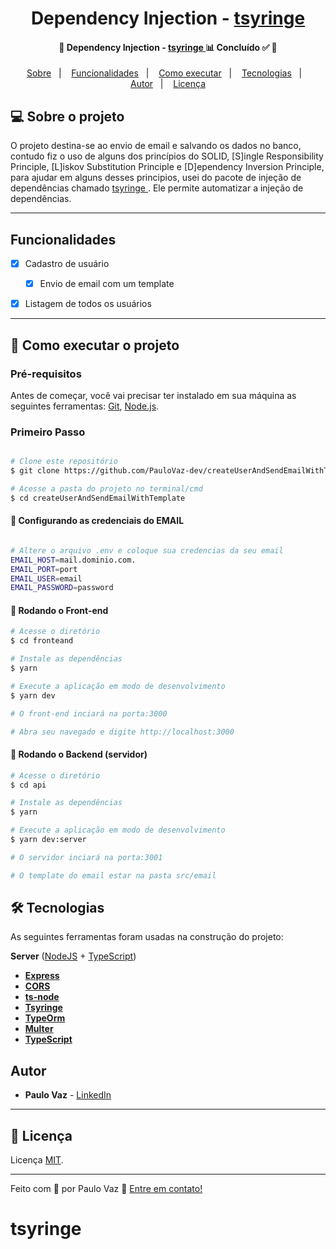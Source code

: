 <h1 align="center">
  Dependency Injection -
    <a href="https://github.com/microsoft/tsyringe">
    tsyringe
  </a>
</h1>

<h4 align="center">
	🚧  Dependency Injection -
    <a href="https://github.com/microsoft/tsyringe">
      tsyringe
    </a>
    📊 Concluído ✅ 🚧
</h4>

<p align="center">
 <a href="#-sobre-o-projeto">Sobre</a>&nbsp;&nbsp;&nbsp;|&nbsp;&nbsp;&nbsp;
 <a href="#wrench-funcionalidades">Funcionalidades</a>&nbsp;&nbsp;&nbsp;|&nbsp;&nbsp;&nbsp;
 <a href="#-como-executar-o-projeto">Como executar</a>&nbsp;&nbsp;&nbsp;|&nbsp;&nbsp;&nbsp;
 <a href="#-tecnologias">Tecnologias</a>&nbsp;&nbsp;&nbsp;|&nbsp;&nbsp;&nbsp;
 <a href="#autor">Autor</a>&nbsp;&nbsp;&nbsp;|&nbsp;&nbsp;&nbsp;
 <a href="#memo-licença">Licença</a>
</p>

## 💻 Sobre o projeto


O projeto destina-se ao envio de email e salvando os dados no banco, contudo fiz o uso de alguns dos princípios do SOLID, [S]ingle Responsibility Principle, [L]iskov Substitution Principle e [D]ependency Inversion Principle, para ajudar em alguns desses principios, usei do pacote de injeção de dependências chamado
    <a href="https://github.com/microsoft/tsyringe">
      tsyringe
    </a>
    . Ele permite automatizar a injeção de dependências.

---


## Funcionalidades

- [x] Cadastro de usuário
  - [x] Envio de email com um template
- [x] Listagem de todos os usuários


---

## 🚀 Como executar o projeto

### Pré-requisitos

Antes de começar, você vai precisar ter instalado em sua máquina as seguintes ferramentas:
[Git](https://git-scm.com), [Node.js](https://nodejs.org/en/).

### Primeiro Passo

```bash

# Clone este repositório
$ git clone https://github.com/PauloVaz-dev/createUserAndSendEmailWithTemplate.git

# Acesse a pasta do projeto no terminal/cmd
$ cd createUserAndSendEmailWithTemplate

```

#### 🎲 Configurando as credenciais do EMAIL

```bash

# Altere o arquivo .env e coloque sua credencias da seu email
EMAIL_HOST=mail.dominio.com.
EMAIL_PORT=port
EMAIL_USER=email
EMAIL_PASSWORD=password

```

#### 🎲 Rodando o Front-end

```bash
# Acesse o diretório
$ cd fronteand

# Instale as dependências
$ yarn

# Execute a aplicação em modo de desenvolvimento
$ yarn dev

# O front-end inciará na porta:3000

# Abra seu navegado e digite http://localhost:3000

```

#### 🎲 Rodando o Backend (servidor)

```bash
# Acesse o diretório
$ cd api

# Instale as dependências
$ yarn

# Execute a aplicação em modo de desenvolvimento
$ yarn dev:server

# O servidor inciará na porta:3001

# O template do email estar na pasta src/email

```

## 🛠 Tecnologias

As seguintes ferramentas foram usadas na construção do projeto:

**Server**  ([NodeJS](https://nodejs.org/en/)  +  [TypeScript](https://www.typescriptlang.org/))

-   **[Express](https://expressjs.com/)**
-   **[CORS](https://expressjs.com/en/resources/middleware/cors.html)**
-   **[ts-node](https://github.com/TypeStrong/ts-node)**
-   **[Tsyringe](https://github.com/microsoft/tsyringe)**
-   **[TypeOrm](https://github.com/microsoft/tsyringe)**
-   **[Multer](https://github.com/microsoft/tsyringe)**
-   **[TypeScript](https://github.com/microsoft/tsyringe)**




## Autor

* **Paulo Vaz** - [LinkedIn](https://www.linkedin.com/in/paulo-vaz-05296a46/)

---

## :memo: Licença

Licença [MIT](./LICENSE).

---
Feito com :blue_heart: por Paulo Vaz :wave: [Entre em contato!](https://www.linkedin.com/in/paulovaz-dev/)
# tsyringe
